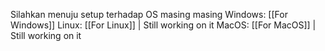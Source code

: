 Silahkan menuju setup terhadap OS masing masing
Windows: [[For Windows]]
Linux: [[For Linux]] | Still working on it
MacOS: [[For MacOS]] | Still working on it
